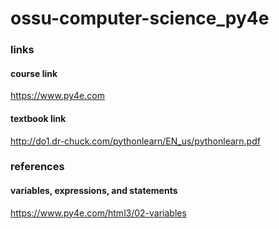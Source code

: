 # ossu-computer-science_py4e

### links
#### course link
https://www.py4e.com

#### textbook link
http://do1.dr-chuck.com/pythonlearn/EN_us/pythonlearn.pdf

### references
#### variables, expressions, and statements 
https://www.py4e.com/html3/02-variables

